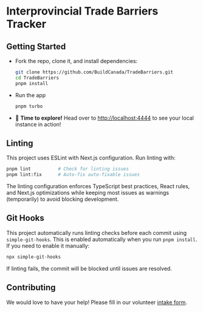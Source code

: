 # Interprovincial Trade Barriers Tracker


## Getting Started

- Fork the repo, clone it, and install dependencies:

  ```bash
  git clone https://github.com/BuildCanada/TradeBarriers.git
  cd TradeBarriers
  pnpm install
  ```

- Run the app

  ```bash
  pnpm turbo
  ```

- 🎉 **Time to explore!** Head over to [http://localhost:4444](http://localhost:4444) to see your local instance in action!

## Linting

This project uses ESLint with Next.js configuration. Run linting with:

```bash
pnpm lint          # Check for linting issues
pnpm lint:fix      # Auto-fix auto-fixable issues
```

The linting configuration enforces TypeScript best practices, React rules, and Next.js optimizations while keeping most issues as warnings (temporarily) to avoid blocking development.

## Git Hooks

This project automatically runs linting checks before each commit using `simple-git-hooks`. This is enabled automatically when you run `pnpm install`. If you need to enable it manually:

```bash
npx simple-git-hooks
```

If linting fails, the commit will be blocked until issues are resolved.


## Contributing

We would love to have your help! Please fill in our volunteer [intake form](https://www.buildcanada.com/en/get-involved).
